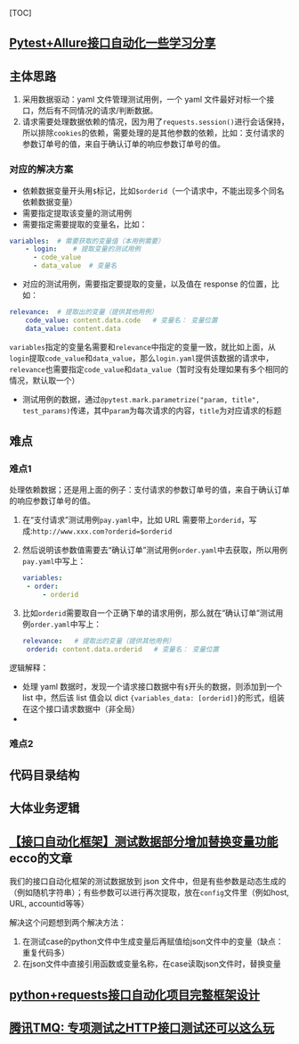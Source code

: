 

[TOC]



## [Pytest+Allure接口自动化一些学习分享](https://mp.weixin.qq.com/s/MSleA8CMxhbbFhaDs2XT8g)

## 主体思路

1. 采用数据驱动：yaml 文件管理测试用例，一个 yaml 文件最好对标一个接口，然后有不同情况的请求/判断数据。
2. 请求需要处理数据依赖的情况，因为用了`requests.session()`进行会话保持，所以排除`cookies`的依赖，需要处理的是其他参数的依赖，比如：支付请求的参数订单号的值，来自于确认订单的响应参数订单号的值。

### 对应的解决方案

* 依赖数据变量开头用`$`标记，比如`$orderid`（一个请求中，不能出现多个同名依赖数据变量）
* 需要指定提取该变量的测试用例
* 需要指定需要提取的变量名，比如：

```yaml
variables:	# 需要获取的变量值（本用例需要）
	- login:	# 提取变量的测试用例
	  - code_value
	  - data_value	# 变量名
```

* 对应的测试用例，需要指定要提取的变量，以及值在 response 的位置，比如：

```yaml
relevance:	# 提取出的变量（提供其他用例）
    code_value: content.data.code	# 变量名： 变量位置
    data_value: content.data
```

`variables`指定的变量名需要和`relevance`中指定的变量一致，就比如上面，从`login`提取`code_value`和`data_value`，那么`login.yaml`提供该数据的请求中，`relevance`也需要指定`code_value`和`data_value`（暂时没有处理如果有多个相同的情况，默认取一个）

* 测试用例的数据，通过`@pytest.mark.parametrize("param, title", test_params)`传递，其中`param`为每次请求的内容，`title`为对应请求的标题

## 难点

### 难点1

处理依赖数据；还是用上面的例子：支付请求的参数订单号的值，来自于确认订单的响应参数订单号的值。

1. 在“支付请求”测试用例`pay.yaml`中，比如 URL 需要带上`orderid`，写成:`http://www.xxx.com?orderid=$orderid`

2. 然后说明该参数值需要去“确认订单”测试用例`order.yaml`中去获取，所以用例`pay.yaml`中写上：

   ```yaml
   variables:
   	- order:
   		- orderid
   ```

3. 比如`orderid`需要取自一个正确下单的请求用例，那么就在“确认订单”测试用例`order.yaml`中写上：

   ```yaml
   relevance:	# 提取出的变量（提供其他用例）
   	orderid: content.data.orderid	# 变量名： 变量位置
   ```

逻辑解释：

* 处理 yaml 数据时，发现一个请求接口数据中有`$`开头的数据，则添加到一个 list 中，然后该 list 值会以 dict `{variables_data: [orderid]}`的形式，组装在这个接口请求数据中（非全局）
* 

### 难点2



## 代码目录结构



## 大体业务逻辑





## [【接口自动化框架】测试数据部分增加替换变量功能](https://blog.csdn.net/qq_30758629/article/details/105034991)ecco的文章

我们的接口自动化框架的测试数据放到 json 文件中，但是有些参数是动态生成的（例如随机字符串）；有些参数可以进行再次提取，放在`config`文件里（例如host, URL, accountid等等）

解决这个问题想到两个解决方法：

1. 在测试case的python文件中生成变量后再赋值给json文件中的变量（缺点：重复代码多）
2. 在json文件中直接引用函数或变量名称，在case读取json文件时，替换变量





## [python+requests接口自动化项目完整框架设计](https://mp.weixin.qq.com/s/u_dB06akjyZ3PuzhLFkiug)



## [腾讯TMQ: 专项测试之HTTP接口测试还可以这么玩](https://mp.weixin.qq.com/s/8Jbp-Ph84vos6qWdclxecw)

